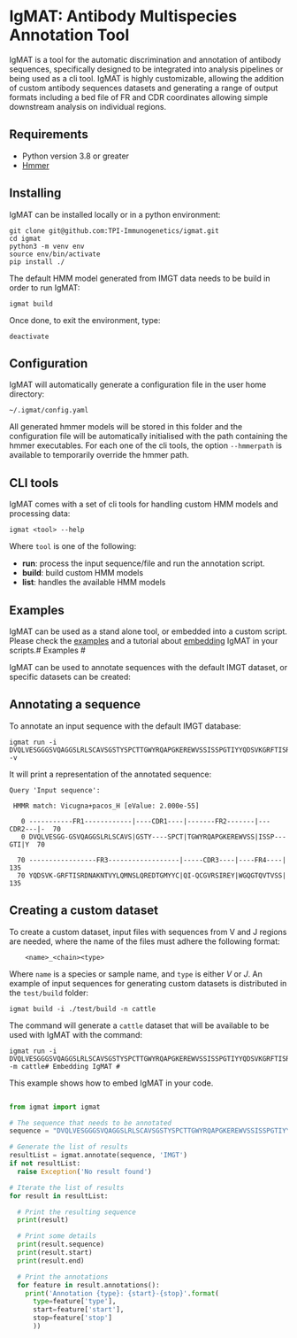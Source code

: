 # IgMAT: Antibody Multispecies Annotation Tool

IgMAT is a tool for the automatic discrimination and annotation of antibody sequences, specifically designed to be integrated into analysis pipelines or being used as a cli tool. IgMAT is highly customizable, allowing the addition of custom antibody sequences datasets and generating a range of output formats including a bed file of FR and CDR coordinates allowing simple downstream analysis on individual regions.

## Requirements ##
* Python version 3.8 or greater
* [Hmmer](http://hmmer.org/download.html)

## Installing ##
IgMAT can be installed locally or in a python environment: 

    git clone git@github.com:TPI-Immunogenetics/igmat.git
    cd igmat
    python3 -m venv env
    source env/bin/activate
    pip install ./

The default HMM model generated from IMGT data needs to be build in order to run IgMAT:

    igmat build

Once done, to exit the environment, type:

    deactivate
## Configuration ##
IgMAT will automatically generate a configuration file in the user home directory: 

    ~/.igmat/config.yaml

All generated hmmer models will be stored in this folder and the configuration file will be automatically initialised with the path containing the hmmer executables. For each one of the cli tools, the option `--hmmerpath` is available to temporarily override the hmmer path.

## CLI tools ##
IgMAT comes with a set of cli tools for handling custom HMM models and processing data:

    igmat <tool> --help

Where `tool` is one of the following:
 
 - **run**: process the input sequence/file and run the annotation script.
 - **build**: build custom HMM models 
 - **list**: handles the available HMM models

## Examples ##
IgMAT can be used as a stand alone tool, or embedded into a custom script. Please check the [examples](/docs/examples.md) and a tutorial about [embedding](/docs/embedding.md) IgMAT in your scripts.# Examples #

IgMAT can be used to annotate sequences with the default IMGT dataset, or specific datasets can be created:

## Annotating a sequence ##
To annotate an input sequence with the default IMGT database:

	igmat run -i DVQLVESGGGSVQAGGSLRLSCAVSGSTYSPCTTGWYRQAPGKEREWVSSISSPGTIYYQDSVKGRFTISRDNAKNTVYLQMNSLQREDTGMYYCQIQCGVRSIREYWGQGTQVTVSSHHHHHH -v

It will print a representation of the annotated sequence:

```
Query 'Input sequence':

 HMMR match: Vicugna+pacos_H [eValue: 2.000e-55]

   0 -----------FR1------------|----CDR1----|-------FR2-------|---CDR2---|-  70
   0 DVQLVESGG-GSVQAGGSLRLSCAVS|GSTY----SPCT|TGWYRQAPGKEREWVSS|ISSP---GTI|Y  70

  70 -----------------FR3------------------|-----CDR3----|----FR4----| 135
  70 YQDSVK-GRFTISRDNAKNTVYLQMNSLQREDTGMYYC|QI-QCGVRSIREY|WGQGTQVTVSS| 135
```

## Creating a custom dataset ##
To create a custom dataset, input files with sequences from V and J regions are needed, where the name of the files must adhere the following format: 
	
		<name>_<chain><type>
Where `name` is a species or sample name, and `type` is either *V* or *J*.
An example of input sequences for generating custom datasets is distributed in the `test/build` folder:

	igmat build -i ./test/build -n cattle
The command will generate a `cattle` dataset that will be available to be used with IgMAT with the command:
	
	igmat run -i DVQLVESGGGSVQAGGSLRLSCAVSGSTYSPCTTGWYRQAPGKEREWVSSISSPGTIYYQDSVKGRFTISRDNAKNTVYLQMNSLQREDTGMYYCQIQCGVRSIREYWGQGTQVTVSSHHHHHH -m cattle# Embedding IgMAT #

This example shows how to embed IgMAT in your code. 

```python

from igmat import igmat

# The sequence that needs to be annotated
sequence = "DVQLVESGGGSVQAGGSLRLSCAVSGSTYSPCTTGWYRQAPGKEREWVSSISSPGTIYYQDSVKGRFTISRDNAKNTVYLQMNSLQREDTGMYYCQIQCGVRSIREYWGQGTQVTVSSHHHHHH"

# Generate the list of results
resultList = igmat.annotate(sequence, 'IMGT')
if not resultList:
  raise Exception('No result found')

# Iterate the list of results
for result in resultList:

  # Print the resulting sequence
  print(result)

  # Print some details
  print(result.sequence)
  print(result.start)
  print(result.end)

  # Print the annotations
  for feature in result.annotations():
    print('Annotation {type}: {start}-{stop}'.format(
      type=feature['type'],
      start=feature['start'],
      stop=feature['stop']
      ))
```
